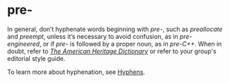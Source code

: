 ﻿# pre-

In general, don’t hyphenate words beginning with *pre-*, such as *preallocate* and *preempt*, unless it’s necessary to avoid confusion, as in *pre-engineered*, or if *pre-* is followed by a proper noun, as in *pre-C++*. When in doubt, refer to [*The American Heritage Dictionary*](https://ahdictionary.com/) or refer to your group's editorial style guide.

To learn more about hyphenation, see [Hyphens](https://worldready.cloudapp.net/Styleguide/Read?id=2700&topicid=28765).
